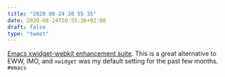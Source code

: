 ```yaml
---
title: "2020 08 24 20 55 35"
date: 2020-08-24T20:55:36+02:00
draft: false
type: "tweet"
---
```

[Emacs xwidget-webkit enhancement suite](https://github.com/BlueFlo0d/xwwp/tree/xwwp-ace-dev). This is a great alternative to EWW, IMO, and `xwidget` was my default setting for the past few months. `#emacs`
